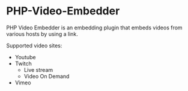 # PHP-Video-Embedder
PHP Video Embedder is an embedding plugin that embeds videos from various hosts by using a link.

Supported video sites:
- Youtube
- Twitch
  - Live stream
  - Video On Demand
- Vimeo
